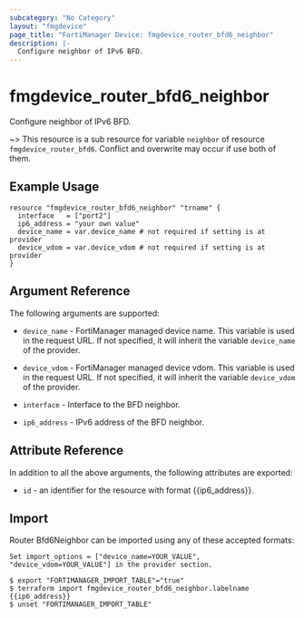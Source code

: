 ```yaml
---
subcategory: "No Category"
layout: "fmgdevice"
page_title: "FortiManager Device: fmgdevice_router_bfd6_neighbor"
description: |-
  Configure neighbor of IPv6 BFD.
---
```


# fmgdevice_router_bfd6_neighbor
Configure neighbor of IPv6 BFD.

~> This resource is a sub resource for variable `neighbor` of resource `fmgdevice_router_bfd6`. Conflict and overwrite may occur if use both of them.



## Example Usage

```hcl
resource "fmgdevice_router_bfd6_neighbor" "trname" {
  interface   = ["port2"]
  ip6_address = "your own value"
  device_name = var.device_name # not required if setting is at provider
  device_vdom = var.device_vdom # not required if setting is at provider
}
```

## Argument Reference


The following arguments are supported:

* `device_name` - FortiManager managed device name. This variable is used in the request URL. If not specified, it will inherit the variable `device_name` of the provider.
* `device_vdom` - FortiManager managed device vdom. This variable is used in the request URL. If not specified, it will inherit the variable `device_vdom` of the provider.

* `interface` - Interface to the BFD neighbor.
* `ip6_address` - IPv6 address of the BFD neighbor.


## Attribute Reference

In addition to all the above arguments, the following attributes are exported:
* `id` - an identifier for the resource with format {{ip6_address}}.

## Import

Router Bfd6Neighbor can be imported using any of these accepted formats:
```
Set import_options = ["device_name=YOUR_VALUE", "device_vdom=YOUR_VALUE"] in the provider section.

$ export "FORTIMANAGER_IMPORT_TABLE"="true"
$ terraform import fmgdevice_router_bfd6_neighbor.labelname {{ip6_address}}
$ unset "FORTIMANAGER_IMPORT_TABLE"
```

